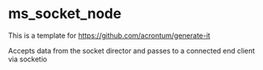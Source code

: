 # ms_socket_node

This is a template for https://github.com/acrontum/generate-it

Accepts data from the socket director and passes to a connected end client via socketio